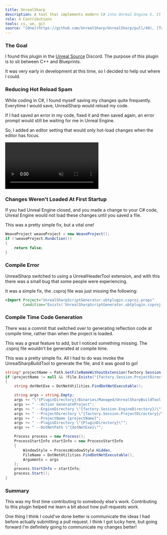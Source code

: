```yaml
---
title: UnrealSharp
description: A tool that implements modern C# into Unreal Engine 5. It features full packaging support, as well as blazing fast hot-loading.
role: 4 Contributions
tools: cs, ue, git
source: "[One](https://github.com/UnrealSharp/UnrealSharp/pull/49), [Two](https://github.com/UnrealSharp/UnrealSharp/pull/50), [Three](https://github.com/UnrealSharp/UnrealSharp/pull/160), [Four](https://github.com/UnrealSharp/UnrealSharp/pull/169)"
---
```


### The Goal

I found this plugin in the [Unreal Source](https://discord.com/invite/unrealsource) Discord. The purpose of this plugin is to sit between C++ and Blueprints.

It was very early in development at this time, so I decided to help out where I could.

### Reducing Hot Reload Spam

While coding in C#, I found myself saving my changes quite frequently. Everytime I would save, UnrealSharp would reload my code.

If I had saved an error in my code, fixed it and then saved again, an error prompt would still be waiting for me in Unreal Engine.

So, I added an editor setting that would only hot-load changes when the editor has focus.

<video class="fit-video" src="videos/backdrop.mp4#t=0.1" type="video/mp4" preload="metadata" controls muted></video>

### Changes Weren't Loaded At First Startup

If you had Unreal Engine closed, and you made a change to your C# code, Unreal Engine would not load these changes until you saved a file.

This was a pretty simple fix, but a vital one!

```c#
WeaveProject weaveProject = new WeaveProject();
if (!weaveProject.RunAction())
{
    return false;
}
```

### Compile Error

UnrealSharp switched to using a UnrealHeaderTool extension, and with this there was a small bug that some people were experiencing.

It was a simple fix, the .csproj file was just missing the following:

```xml
<Import Project="UnrealSharpScriptGenerator.ubtplugin.csproj.props" 
        Condition="Exists('UnrealSharpScriptGenerator.ubtplugin.csproj.props')" />
```

### Compile Time Code Generation

There was a commit that switched over to generating reflection code at compile time, rather than when the project is loaded.

This was a great feature to add, but I noticed something missing. The .csproj file wouldn't be generated at compile time.

This was a pretty simple fix. All I had to do was invoke the UnrealSharpBuildTool to generate the file, and it was good to go!

```c#
string? projectName = Path.GetFileNameWithoutExtension(factory.Session.ProjectFile);
if (projectName != null && !File.Exists("{factory.Session.ProjectDirectory}/Script/Managed{projectName}.csproj"))
{
    string dotNetExe = DotNetUtilities.FindDotNetExecutable();

    string args = string.Empty;
    args += "\"{PluginDirectory}/Binaries/Managed/UnrealSharpBuildTool.dll\"";
    args += " --Action GenerateProject";
    args += " --EngineDirectory \"{factory.Session.EngineDirectory}/\"";
    args += " --ProjectDirectory \"{factory.Session.ProjectDirectory}/\"";
    args += " --ProjectName {projectName}";
    args += " --PluginDirectory \"{PluginDirectory}\"";
    args += " --DotNetPath \"{dotNetExe}\"";

    Process process = new Process();
    ProcessStartInfo startInfo = new ProcessStartInfo
    {
        WindowStyle = ProcessWindowStyle.Hidden,
        FileName = DotNetUtilities.FindDotNetExecutable(),
        Arguments = args
    };
    process.StartInfo = startInfo;
    process.Start();
}
```

### Summary

This was my first time contributing to somebody else's work. Contributing to this plugin helped me learn a bit about how pull requests work.

One thing I think I could've done better is communicate the ideas I had before actually submitting a pull request. I think I got lucky here, but going forward I'm definitely going to communicate my changes better!